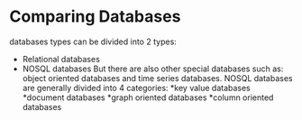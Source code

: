 # Comparing Databases

databases types can be divided into 2 types:
-	Relational databases 
-	NOSQL databases 
But there are also other special databases such as: object oriented databases and time series databases. 
NOSQL databases are generally divided into 4 categories:
*key value databases
*document databases 
*graph oriented databases
*column oriented databases
